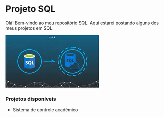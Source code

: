 # Projeto SQL

Olá! Bem-vindo ao meu repositório SQL. Aqui estarei postando alguns dos meus projetos em SQL.

<img src = "/Projetos/img/transferir.jpg">



### Projetos disponíveis

- Sistema de controle acadêmico



